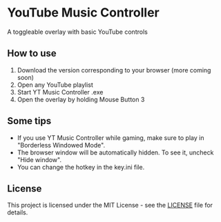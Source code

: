 # YouTube Music Controller
A toggleable overlay with basic YouTube controls

## How to use
1. Download the version corresponding to your browser (more coming soon)
2. Open any YouTube playlist
3. Start YT Music Controller <BROWSER>.exe
4. Open the overlay by holding Mouse Button 3

## Some tips
- If you use YT Music Controller while gaming, make sure to play in "Borderless Windowed Mode".
- The browser window will be automatically hidden. To see it, uncheck "Hide window".
- You can change the hotkey in the key.ini file.

## License
This project is licensed under the MIT License - see the [LICENSE](LICENSE) file for details.
